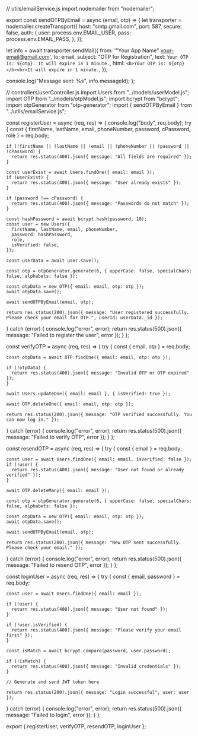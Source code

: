 // utils/emailService.js
import nodemailer from "nodemailer";

export const sendOTPByEmail = async (email, otp) => {
  let transporter = nodemailer.createTransport({
    host: "smtp.gmail.com",
    port: 587,
    secure: false,
    auth: {
      user: process.env.EMAIL_USER,
      pass: process.env.EMAIL_PASS,
    },
  });

  let info = await transporter.sendMail({
    from: '"Your App Name" <your-email@gmail.com>',
    to: email,
    subject: "OTP for Registration",
    text: `Your OTP is: ${otp}. It will expire in 1 minute.`,
    html: `<b>Your OTP is: ${otp}</b><br>It will expire in 1 minute.`,
  });

  console.log("Message sent: %s", info.messageId);
};






// controllers/userController.js
import Users from "../models/userModel.js";
import OTP from "../models/otpModel.js";
import bcrypt from "bcrypt";
import otpGenerator from "otp-generator";
import { sendOTPByEmail } from "../utils/emailService.js";

const registerUser = async (req, res) => {
  console.log("body", req.body);
  try {
    const { firstName, lastName, email, phoneNumber, password, cPassword, role } = req.body;
    
    if (!firstName || !lastName || !email || !phoneNumber || !password || !cPassword) {
      return res.status(400).json({ message: "All fields are required" });
    }
    
    const userExist = await Users.findOne({ email: email });
    if (userExist) {
      return res.status(400).json({ message: "User already exists" });
    }
    
    if (password !== cPassword) {
      return res.status(400).json({ message: "Passwords do not match" });
    }
    
    const hashPassword = await bcrypt.hash(password, 10);
    const user = new Users({
      firstName, lastName, email, phoneNumber,
      password: hashPassword,
      role,
      isVerified: false,
    });
    
    const userData = await user.save();
    
    const otp = otpGenerator.generate(6, { upperCase: false, specialChars: false, alphabets: false });
    
    const otpData = new OTP({ email: email, otp: otp });
    await otpData.save();
    
    await sendOTPByEmail(email, otp);
    
    return res.status(200).json({ message: "User registered successfully. Please check your email for OTP.", userId: userData._id });
  } catch (error) {
    console.log("error", error);
    return res.status(500).json({ message: "Failed to register the user", error });
  }
};

const verifyOTP = async (req, res) => {
  try {
    const { email, otp } = req.body;
    
    const otpData = await OTP.findOne({ email: email, otp: otp });
    
    if (!otpData) {
      return res.status(400).json({ message: "Invalid OTP or OTP expired" });
    }
    
    await Users.updateOne({ email: email }, { isVerified: true });
    
    await OTP.deleteOne({ email: email, otp: otp });
    
    return res.status(200).json({ message: "OTP verified successfully. You can now log in." });
  } catch (error) {
    console.log("error", error);
    return res.status(500).json({ message: "Failed to verify OTP", error });
  }
};

const resendOTP = async (req, res) => {
  try {
    const { email } = req.body;

    const user = await Users.findOne({ email: email, isVerified: false });
    if (!user) {
      return res.status(400).json({ message: "User not found or already verified" });
    }

    await OTP.deleteMany({ email: email });

    const otp = otpGenerator.generate(6, { upperCase: false, specialChars: false, alphabets: false });

    const otpData = new OTP({ email: email, otp: otp });
    await otpData.save();

    await sendOTPByEmail(email, otp);

    return res.status(200).json({ message: "New OTP sent successfully. Please check your email." });
  } catch (error) {
    console.log("error", error);
    return res.status(500).json({ message: "Failed to resend OTP", error });
  }
};

const loginUser = async (req, res) => {
  try {
    const { email, password } = req.body;
    
    const user = await Users.findOne({ email: email });
    
    if (!user) {
      return res.status(400).json({ message: "User not found" });
    }
    
    if (!user.isVerified) {
      return res.status(400).json({ message: "Please verify your email first" });
    }
    
    const isMatch = await bcrypt.compare(password, user.password);
    
    if (!isMatch) {
      return res.status(400).json({ message: "Invalid credentials" });
    }
    
    // Generate and send JWT token here
    
    return res.status(200).json({ message: "Login successful", user: user });
  } catch (error) {
    console.log("error", error);
    return res.status(500).json({ message: "Failed to login", error });
  }
};

export { registerUser, verifyOTP, resendOTP, loginUser };